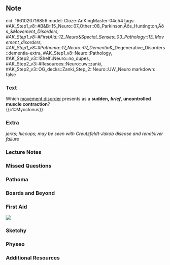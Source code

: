 ## Note
nid: 1661020716856
model: Cloze-AnKingMaster-04c54
tags: #AK_Step1_v8::#B&B::15_Neuro::07_Other::08_Parkinson‚Äôs_Huntington‚Äôs_&_Movement_Disorders, #AK_Step1_v8::#FirstAid::12_Neuro_&_Special_Senses::03_Pathology::13_Movement_disorders, #AK_Step1_v8::#Pathoma::17_Neuro::07_Dementia_&_Degenerative_Disorders::dementia-extra, #AK_Step1_v8::Neuro::Pathology, #AK_Step2_v3::!Shelf::Neuro::no_dupes, #AK_Step2_v3::#Resources::Neuro::uw::zanki, #AK_Step2_v3::OG_decks::Zanki_Step_2::Neuro::UW_Neuro
markdown: false

### Text
<div>
  <div>
    Which <u>movement disorder</u> presents as a <b>sudden,</b>
    <b><i>brief</i></b>, <b>uncontrolled muscle contraction</b>?
  </div>
  <div>
    {{c1::Myoclonus}}
  </div>
</div>

### Extra
<i>jerks; hiccups; may be seen with Creutzfeldt-Jakob disease and
renal/liver failure</i>

### Lecture Notes


### Missed Questions


### Pathoma


### Boards and Beyond


### First Aid
<img src="tmpXVZTzH.png">

### Sketchy


### Physeo


### Additional Resources

